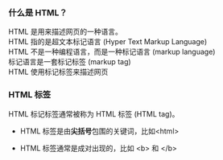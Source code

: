 ###  什么是 HTML？  
HTML 是用来描述网页的一种语言。  
HTML 指的是超文本标记语言 (Hyper Text Markup Language)  
HTML 不是一种编程语言，而是一种标记语言 (markup language)  
标记语言是一套标记标签 (markup tag)  
HTML 使用标记标签来描述网页  

###  HTML 标签  
HTML 标记标签通常被称为 HTML 标签 (HTML tag)。  
  +  HTML 标签是由**尖括号**包围的关键词，比如&lt;html&gt;  
  -  HTML 标签通常是成对出现的，比如 &lt;b&gt; 和 &lt;/b&gt;  
  
